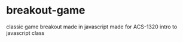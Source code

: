 # breakout-game
classic game breakout made in javascript made for ACS-1320 intro to javascript class
